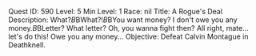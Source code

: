 Quest ID: 590
Level: 5
Min Level: 1
Race: nil
Title: A Rogue's Deal
Description: What?$B$BWhat?!$B$BYou want money? I don't owe you any money.$B$BLetter? What letter? Oh, you wanna fight then? All right, mate... let's do this! Owe you any money...
Objective: Defeat Calvin Montague in Deathknell.
